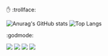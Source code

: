 :raised_hand: :trollface:

![Anurag's GitHub stats](https://github-readme-stats.vercel.app/api?username=shoober420&show_icons=true&theme=highcontrast&show=reviews,prs_merged,prs_merged_percentage) ![Top Langs](https://github-readme-stats.vercel.app/api/top-langs/?username=shoober420&layout=compact&theme=highcontrast&langs_count=20)

:godmode:

<img src="https://img.shields.io/badge/Gentoo-54487A?style=for-the-badge&logo=gentoo&logoColor=white" />

<img src="https://img.shields.io/badge/Arch_Linux-1793D1?style=for-the-badge&logo=arch-linux&logoColor=white" />

<img src="https://img.shields.io/badge/Counter_Strike-000000?style=for-the-badge&logo=counter-strike&logoColor=white" />

<img src="https://img.shields.io/badge/PlayStation-003791?style=for-the-badge&logo=playstation&logoColor=white" />
